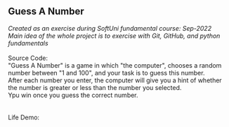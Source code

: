 ## Guess A Number
*Created as an exercise during SoftUni fundamental course: Sep-2022*<br>
*Main idea of the whole project is to exercise with Git, GitHub, and python fundamentals*<br>
<br>
Source Code:
<br>
"Guess A Number" is a game in which "the computer", chooses a random number between "1 and 100", and your task is to guess this number.<br>
After each number you enter, the computer will give you a hint of whether the number is greater or less than the number you selected.<br>
Ypu win once you guess the correct number.<br>
<br>
<br>
Life Demo:
